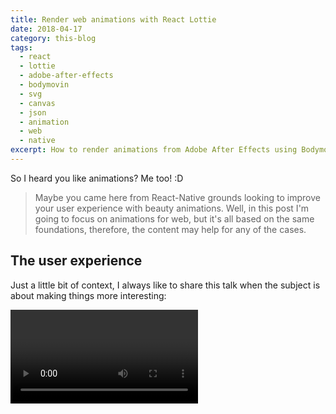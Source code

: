 ```yaml
---
title: Render web animations with React Lottie
date: 2018-04-17
category: this-blog
tags:
  - react
  - lottie
  - adobe-after-effects
  - bodymovin
  - svg
  - canvas
  - json
  - animation
  - web
  - native
excerpt: How to render animations from Adobe After Effects using Bodymovin/Lottie and React web.
---
```


So I heard you like animations? Me too! :D

> Maybe you came here from React-Native grounds looking to improve your user experience with beauty animations. Well, in this post I'm going to focus on animations for web, but it's all based on the same foundations, therefore, the content may help for any of the cases.

## The user experience

Just a little bit of context, I always like to share this talk when the subject is about making things more interesting:

<Video id="Fy0aCDmgnxg" />

Let's go from the take: "adding juice to games or apps or websites". This is about improving the experience. Make something static to feel more alive and reaching emotions through interactions. We are not on paper anymore, this is the digital experience! Every little detail counts to engage our user.

## Animations for the web

<Animation animation="reyUpdated" />

Remember the Macromedia/Adobe Flash days? I do remember a lot. Oh, nostalgia. I built so many full animated websites and even small pieces of animations or just animated videos for the fun. Nowadays we, web and app developers, don't use Flash anymore, mostly. Well, not as much as we used before and not for the same purposes. But what replaced that amazing tool?

Yeah, that's a good question! Firstly, there were valid reasons for the Flash to fall into disuse. Reasons like going against the open web, shame on SWF. But let's make clear that the capabilities of the Flash software by itself wasn't one of the reasons. I can ensure you. And now that we don't use such tooling anymore, what do we use to create animations?

Tell you the truth: I don't know exactly what's the new standard! I guess there aren't any ultimate standard currently. There are just too many ways nowadays. CSS/SVG/JS animations are becoming stronger and it's capabilities getting better and better over time. Dozens of JS libraries out there that do a great job supporting animations. ¯\\\_(ツ)\_/¯

## Bodymovin & Lottie

The thing is that the source code of animations aren't everything. In many cases, we need powerful software with a full-featured interface and stuff. And here shines the [Adobe After Effects](https://www.adobe.com/products/aftereffects.html). This software is around not just nowadays but since a long time already. So many great video effects can be made. But yeah, let's go back to the web!

There is a plugin for After Effects called [Bodymovin](https://github.com/airbnb/lottie-web) that can export animations in JSON format, that can be used on the web and native apps!

Watch this walkthrough on how to export the animation JSON from your After Effects project:

<Video id="5XMUJdjI0L8" />

Pretty easy! Now, if you want to render the animation in your web/native project as SVG/Canvas/HTML format, all you need is the [AirBnb's Lottie web](https://github.com/airbnb/lottie-web) library (the docs are good if you are looking for instructions: http://airbnb.io/lottie/).

And if you want to leverage the use case here for a React website, you can use the https://github.com/chenqingspring/react-lottie component. It simplifies the adoption really well, check out some demos:

<Animation animation="legoLoader" height="340" />

Yeah, Lego... Components... got it? Haha. That's infinite animation with a loop, but Bodymovin supports other events as well. Check the example bellow of the "favorite" star animation clicking on it:

<Animation
  animation="favouriteAppIcon"
  autoplay={false}
  loop={false}
  width="200"
  height="200"
/>

### My React component

Alright, if you are curious about how I included Lottie web animation in the content of this blog, then first take a look at this post I wrote: [Markdown renderer component that can render other React components](https://bernardodiasdacruz.com/2018/04/09/markdown-renderer-component-that-can-render-other-react-components).

For my use case I create the `<Animation />` component:

```jsx
import React, { PureComponent } from 'react'
import Lottie from 'react-lottie'
import animations from './animations'
import './Animation.css'

class Animation extends PureComponent {
  static defaultProps = {
    animation: '',
    width: '100%',
    height: '100%',
    loop: true,
    autoPlay: true,
  }

  constructor(props) {
    super(props)
    this.state = {
      isStopped: !this.props.autoPlay,
      isPaused: !this.props.autoPlay,
      isComplete: false,
    }
  }

  handleClick = () => {
    this.setState({ isPaused: !this.state.isPaused })
  }

  handleEvent = (obj) => {
    if (!this.props.loop) {
      if (obj.currentTime === (obj.totalTime - 1)) {
        if (this.state.isComplete) {
          this.setState({ isStopped: true, isComplete: false })
        } else {
          this.setState({ isStopped: false, isComplete: true })
        }
      }
    }
  }

  render() {
    const animation = animations[this.props.animation]
    const defaultOptions = {
      loop: this.props.loop,
      autoplay: this.props.autoPlay,
      animationData: animation,
      rendererSettings: {
        preserveAspectRatio: 'xMidYMid slice',
      }
    }
    const makeValidNumber = (value) =>
      value.substr(value.length - 1) === '%' ? value : Number(value)

    return (
      <div className="Animation">
        <Lottie
          onClick={this.handleClick}
          options={defaultOptions}
          width={makeValidNumber(this.props.width)}
          height={makeValidNumber(this.props.height)}
          isStopped={this.state.isStopped}
          isPaused={this.state.isPaused}
          eventListeners={
            [
              {
                eventName: 'enterFrame',
                callback: obj => this.handleEvent(obj),
              },
            ]
          }
        />
      </div>
    )
  }
}

export default Animation
```

You can always check the source code of this website too: [Animation](https://github.com/bernardodiasc/bernardodiasc.github.io/blob/3e4289e5d8aedb72d44cc82a559eec20fae7372c/src/displays/Animation/Animation.js)

### Animation credits:

- Rey updated: https://www.lottiefiles.com/82-rey-updated
- Lego loader: https://www.lottiefiles.com/410-lego-loader
- Favoutire app icon: https://www.lottiefiles.com/72-favourite-app-icon

There are many more cool examples in https://www.lottiefiles.com/ website!

## Moar about animations!1!!

Since we saw the goodness of Lottie web, let me tell you about one drawback I had to deal with recently. You know, it's good to be realistic about technical choices, not everything is flowers.

The case was: In a Meteor project I've been working on, I had to include an animation and our team decided to use Lottie web. The problem is that the library relies on `window` object that's not available for SSR. Server-side rendering is a default feature on Meteor apps. Until the date of this post, this issue isn't resolved, although it's a known problem and I believe will be addressed soon.

As I told before, there are many ways to create interactive animations for the web and for this particular case I decided to go with CSS keyframes, the result went as expected, you can take a look here:

<Codepen title="Rocket animation" hash="QmPybv" height="350" />

I hope to get back on animation topic much more often on future blog posts. I've been using several different approaches and still can't tell which one is the best. My guess is that there are cases and cases that will rely on different solutions. See ya!
